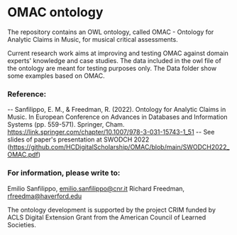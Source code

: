 # OMAC ontology
The repository contains an OWL ontology, called OMAC - Ontology for Analytic Claims in Music, for musical critical assessments.

Current research work aims at improving and testing OMAC against domain experts' knowledge and case studies. The data included in the owl file of the ontology are meant for testing purposes only. The Data folder show some examples based on OMAC.

### Reference:
-- Sanfilippo, E. M., & Freedman, R. (2022). Ontology for Analytic Claims in Music. In European Conference on Advances in Databases and Information Systems (pp. 559-571). Springer, Cham.
https://link.springer.com/chapter/10.1007/978-3-031-15743-1_51
-- See slides of paper's presentation at SWODCH 2022 (https://github.com/HCDigitalScholarship/OMAC/blob/main/SWODCH2022_OMAC.pdf)

### For information, please write to:
Emilio Sanfilippo, emilio.sanfilippo@cnr.it
Richard Freedman, rfreedma@haverford.edu

The ontology development is supported by the project CRIM funded by ACLS Digital Extension Grant from the American Council of Learned Societies.
